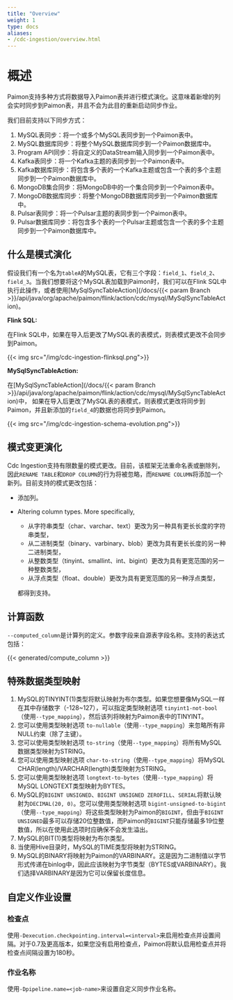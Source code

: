 ```yaml
---
title: "Overview"
weight: 1
type: docs
aliases:
- /cdc-ingestion/overview.html
---
```

<!--
Licensed to the Apache Software Foundation (ASF) under one
or more contributor license agreements.  See the NOTICE file
distributed with this work for additional information
regarding copyright ownership.  The ASF licenses this file
to you under the Apache License, Version 2.0 (the
"License"); you may not use this file except in compliance
with the License.  You may obtain a copy of the License at

  http://www.apache.org/licenses/LICENSE-2.0

Unless required by applicable law or agreed to in writing,
software distributed under the License is distributed on an
"AS IS" BASIS, WITHOUT WARRANTIES OR CONDITIONS OF ANY
KIND, either express or implied.  See the License for the
specific language governing permissions and limitations
under the License.
-->

# 概述

Paimon支持多种方式将数据导入Paimon表并进行模式演化。这意味着新增的列会实时同步到Paimon表，并且不会为此目的重新启动同步作业。

我们目前支持以下同步方式：

1. MySQL表同步：将一个或多个MySQL表同步到一个Paimon表中。
2. MySQL数据库同步：将整个MySQL数据库同步到一个Paimon数据库中。
3. Program API同步：将自定义的DataStream输入同步到一个Paimon表中。
4. Kafka表同步：将一个Kafka主题的表同步到一个Paimon表中。
5. Kafka数据库同步：将包含多个表的一个Kafka主题或包含一个表的多个主题同步到一个Paimon数据库中。
6. MongoDB集合同步：将MongoDB中的一个集合同步到一个Paimon表中。
7. MongoDB数据库同步：将整个MongoDB数据库同步到一个Paimon数据库中。
8. Pulsar表同步：将一个Pulsar主题的表同步到一个Paimon表中。
9. Pulsar数据库同步：将包含多个表的一个Pulsar主题或包含一个表的多个主题同步到一个Paimon数据库中。

## 什么是模式演化

假设我们有一个名为`tableA`的MySQL表，它有三个字段：`field_1`、`field_2`、`field_3`。当我们想要将这个MySQL表加载到Paimon时，我们可以在Flink SQL中执行此操作，或者使用[MySqlSyncTableAction](/docs/{{< param Branch >}}/api/java/org/apache/paimon/flink/action/cdc/mysql/MySqlSyncTableAction)。

**Flink SQL:**

在Flink SQL中，如果在导入后更改了MySQL表的表模式，则表模式更改不会同步到Paimon。

{{< img src="/img/cdc-ingestion-flinksql.png">}}

**MySqlSyncTableAction:**

在[MySqlSyncTableAction](/docs/{{< param Branch >}}/api/java/org/apache/paimon/flink/action/cdc/mysql/MySqlSyncTableAction)中， 如果在导入后更改了MySQL表的表模式，则表模式更改将同步到Paimon，并且新添加的`field_4`的数据也将同步到Paimon。

{{< img src="/img/cdc-ingestion-schema-evolution.png">}}

## 模式变更演化

Cdc Ingestion支持有限数量的模式更改。目前，该框架无法重命名表或删除列，因此`RENAME TABLE`和`DROP COLUMN`的行为将被忽略，而`RENAME COLUMN`将添加一个新列。目前支持的模式更改包括：

* 添加列。

* Altering column types. More specifically,

    * 从字符串类型（char、varchar、text）更改为另一种具有更长长度的字符串类型，
    * 从二进制类型（binary、varbinary、blob）更改为具有更长长度的另一种二进制类型，
    * 从整数类型（tinyint、smallint、int、bigint）更改为具有更宽范围的另一种整数类型，
    * 从浮点类型（float、double）更改为具有更宽范围的另一种浮点类型，
    
    都得到支持。

## 计算函数

`--computed_column`是计算列的定义。参数字段来自源表字段名称。支持的表达式包括：

{{< generated/compute_column >}}

## 特殊数据类型映射

1. MySQL的TINYINT(1)类型将默认映射为布尔类型。如果您想要像MySQL一样在其中存储数字（-128~127），可以指定类型映射选项 `tinyint1-not-bool`（使用`--type_mapping`），然后该列将映射为Paimon表中的TINYINT。
2. 您可以使用类型映射选项 `to-nullable`（使用`--type_mapping`）来忽略所有非NULL约束（除了主键）。
3. 您可以使用类型映射选项 `to-string`（使用`--type_mapping`）将所有MySQL数据类型映射为STRING。
4. 您可以使用类型映射选项 `char-to-string`（使用`--type_mapping`）将MySQL CHAR(length)/VARCHAR(length)类型映射为STRING。
5. 您可以使用类型映射选项 `longtext-to-bytes`（使用`--type_mapping`）将MySQL LONGTEXT类型映射为BYTES。
6. MySQL的`BIGINT UNSIGNED`、`BIGINT UNSIGNED ZEROFILL`、`SERIAL`将默认映射为`DECIMAL(20, 0)`。您可以使用类型映射选项 `bigint-unsigned-to-bigint`（使用`--type_mapping`）将这些类型映射为Paimon的`BIGINT`，但由于`BIGINT UNSIGNED`最多可以存储20位整数值，而Paimon的`BIGINT`只能存储最多19位整数值，所以在使用此选项时应确保不会发生溢出。
7. MySQL的BIT(1)类型将映射为布尔类型。
8. 当使用Hive目录时，MySQL的TIME类型将映射为STRING。
9. MySQL的BINARY将映射为Paimon的VARBINARY。这是因为二进制值以字节形式传递在binlog中，因此应该映射为字节类型（BYTES或VARBINARY）。我们选择VARBINARY是因为它可以保留长度信息。

## 自定义作业设置

### 检查点

使用`-Dexecution.checkpointing.interval=<interval>`来启用检查点并设置间隔。对于0.7及更高版本，如果您没有启用检查点，Paimon将默认启用检查点并将检查点间隔设置为180秒。

### 作业名称

使用`-Dpipeline.name=<job-name>`来设置自定义同步作业名称。